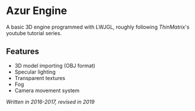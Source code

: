 # Azur Engine
A basic 3D engine programmed with LWJGL, roughly following *ThinMatrix*'s youtube tutorial series.

## Features
- 3D model importing (OBJ format)
- Specular lighting
- Transparent textures
- Fog
- Camera movement system

*Written in 2016-2017, revised in 2019*
